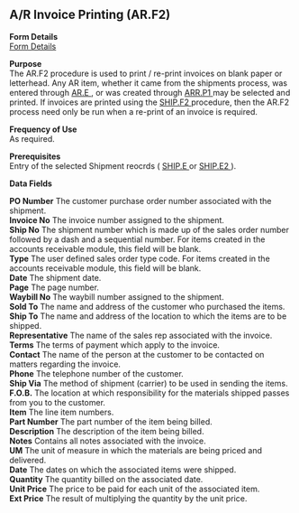 ##  A/R Invoice Printing (AR.F2)

<PageHeader />

**Form Details**  
[ Form Details ](AR-F2-1/README.md)   

**Purpose**  
The AR.F2 procedure is used to print / re-print invoices on blank paper or letterhead. Any AR item, whether it came from the shipments process, was entered through [ AR.E ](../../AR-ENTRY/AR-E/README.md) , or was created through [ ARR.P1 ](ARR-P1/README.md) may be selected and printed. If invoices are printed using the [ SHIP.F2 ](SHIP-F2/README.md) procedure, then the AR.F2 process need only be run when a re-print of an invoice is required. 

**Frequency of Use**  
As required.

**Prerequisites**  
Entry of the selected Shipment reocrds ( [ SHIP.E ](../../../MRK-OVERVIEW/MRK-ENTRY/SHIP-E/README.md) or [ SHIP.E2 ](SHIP-E2/README.md) ). 

**Data Fields**

**PO Number** The customer purchase order number associated with the shipment.  
**Invoice No** The invoice number assigned to the shipment.  
**Ship No** The shipment number which is made up of the sales order number
followed by a dash and a sequential number. For items created in the accounts
receivable module, this field will be blank.  
**Type** The user defined sales order type code. For items created in the
accounts receivable module, this field will be blank.  
**Date** The shipment date.  
**Page** The page number.  
**Waybill No** The waybill number assigned to the shipment.  
**Sold To** The name and address of the customer who purchased the items.  
**Ship To** The name and address of the location to which the items are to be
shipped.  
**Representative** The name of the sales rep associated with the invoice.  
**Terms** The terms of payment which apply to the invoice.  
**Contact** The name of the person at the customer to be contacted on matters
regarding the invoice.  
**Phone** The telephone number of the customer.  
**Ship Via** The method of shipment (carrier) to be used in sending the items.  
**F.O.B.** The location at which responsibility for the materials shipped
passes from you to the customer.  
**Item** The line item numbers.  
**Part Number** The part number of the item being billed.  
**Description** The description of the item being billed.  
**Notes** Contains all notes associated with the invoice.  
**UM** The unit of measure in which the materials are being priced and
delivered.  
**Date** The dates on which the associated items were shipped.  
**Quantity** The quantity billed on the associated date.  
**Unit Price** The price to be paid for each unit of the associated item.  
**Ext Price** The result of multiplying the quantity by the unit price.  
  
<badge text= "Version 8.10.57" vertical="middle" />

<PageFooter />